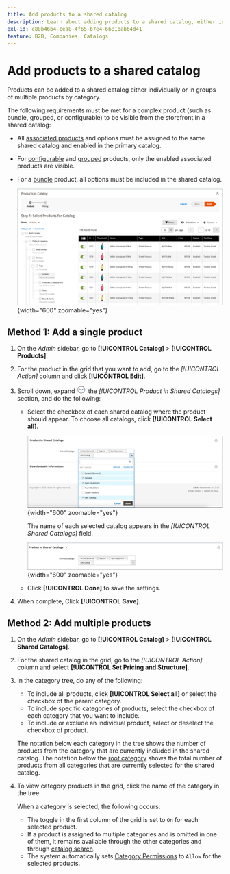 ```yaml
---
title: Add products to a shared catalog
description: Learn about adding products to a shared catalog, either individually or in groups by category.
exl-id: c88b46b4-cea8-4f65-b7e4-6681bab64d41
feature: B2B, Companies, Catalogs
---
```

# Add products to a shared catalog

Products can be added to a shared catalog either individually or in groups of multiple products by category.

The following requirements must be met for a complex product (such as bundle, grouped, or configurable) to be visible from the storefront in a shared catalog:

- All [associated products](../catalog/product-configurations.md) and options must be assigned to the same shared catalog and enabled in the primary catalog.
- For [configurable](../catalog/product-create-configurable.md) and [grouped](../catalog/product-create-grouped.md) products, only the enabled associated products are visible.
- For a [bundle](../catalog/product-create-bundle.md) product, all options must be included in the shared catalog.

   ![Select Products for Catalog](./assets/shared-catalog-select-products-step-1.png){width="600" zoomable="yes"}

## Method 1: Add a single product

1. On the _Admin_ sidebar, go to **[!UICONTROL Catalog]** > **[!UICONTROL Products]**.

1. For the product in the grid that you want to add, go to the _[!UICONTROL Action]_ column and click **[!UICONTROL Edit]**.

1. Scroll down, expand ![Expansion selector](../assets/icon-display-expand.png) the _[!UICONTROL Product in Shared Catalogs]_ section, and do the following:

   - Select the checkbox of each shared catalog where the product should appear. To choose all catalogs, click **[!UICONTROL Select all]**.

      ![Product in Shared Catalogs](./assets/shared-catalog-assign-from-product.png){width="600" zoomable="yes"}

      The name of each selected catalog appears in the _[!UICONTROL Shared Catalogs]_ field.

      ![Shared catalogs assigned](./assets/shared-catalog-assigned.png){width="600" zoomable="yes"}

   - Click **[!UICONTROL Done]** to save the settings.

1. When complete, Click **[!UICONTROL Save]**.

## Method 2: Add multiple products

1. On the _Admin_ sidebar, go to **[!UICONTROL Catalog]** > **[!UICONTROL Shared Catalogs]**.

1. For the shared catalog in the grid, go to the _[!UICONTROL Action]_ column and select **[!UICONTROL Set Pricing and Structure]**.

1. In the category tree, do any of the following:

   - To include all products, click **[!UICONTROL Select all]** or select the checkbox of the parent category.
   - To include specific categories of products, select the checkbox of each category that you want to include.
   - To include or exclude an individual product, select or deselect the checkbox of product.

   The notation below each category in the tree shows the number of products from the category that are currently included in the shared catalog. The notation below the [root category](../catalog/category-root.md) shows the total number of products from all categories that are currently selected for the shared catalog.

1. To view category products in the grid, click the name of the category in the tree.

   When a category is selected, the following occurs:

   - The toggle in the first column of the grid is set to `On` for each selected product.
   - If a product is assigned to multiple categories and is omitted in one of them, it remains available through the other categories and through [catalog search](../catalog/search.md).
   - The system automatically sets [Category Permissions](../catalog/category-permissions.md) to `Allow` for the selected products.
